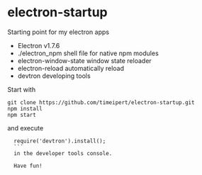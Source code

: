 # electron-startup
Starting point for my electron apps


* Electron v1.7.6
* ./electron_npm shell file for native npm modules
* electron-window-state window state reloader
* electron-reload automatically reload
* devtron developing tools


Start with
```
git clone https://github.com/timeipert/electron-startup.git
npm install
npm start
```
and execute 
```
  require('devtron').install();
  ``` 
  in the developer tools console.
  
  Have fun!

